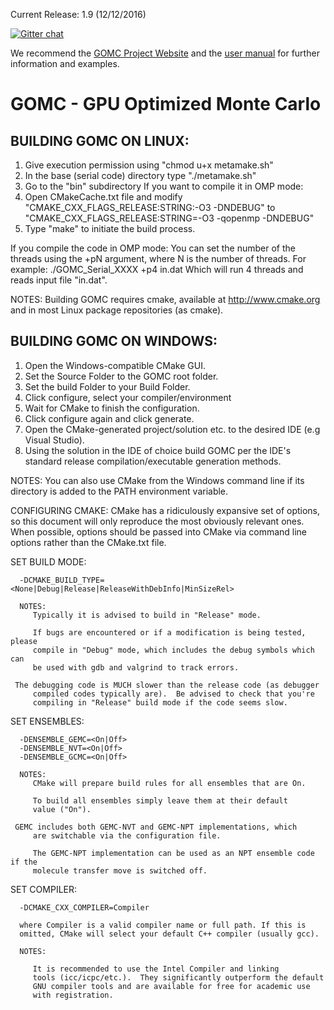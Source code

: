 Current Release: 1.9 (12/12/2016)

[![Gitter chat](https://badges.gitter.im/gitterHQ/gitter.png)](https://gitter.im/GOMC_WSU/Lobby?utm_source=share-link&utm_medium=link&utm_campaign=share-link)

We recommend the [GOMC Project Website](http://gomc.eng.wayne.edu/ "GOMC Website") and the [user manual](http://gomc.eng.wayne.edu/GOMC_files/GOMC_Manual.pdf "User Manual") for further information and examples.

GOMC - GPU Optimized Monte Carlo
============

BUILDING GOMC ON LINUX:
----------------
   1. Give execution permission using "chmod u+x metamake.sh"
   2. In the base (serial code) directory type "./metamake.sh"
   3. Go to the "bin" subdirectory
   If you want to compile it in OMP mode:
   4. Open CMakeCache.txt file and modify
      "CMAKE_CXX_FLAGS_RELEASE:STRING:-O3 -DNDEBUG"
      to "CMAKE_CXX_FLAGS_RELEASE:STRING=-O3 -qopenmp -DNDEBUG"
   5. Type "make" to initiate the build process.

   If you compile the code in OMP mode:
   You can set the number of the threads using the +pN argument, where N is the number of threads.
   For example:
      ./GOMC_Serial_XXXX +p4 in.dat
      Which will run 4 threads and reads input file "in.dat".

   NOTES:
      Building GOMC requires cmake, available at http://www.cmake.org and
      in most Linux package repositories (as cmake).

BUILDING GOMC ON WINDOWS:
-----------------
   1. Open the Windows-compatible CMake GUI.
   2. Set the Source Folder to the GOMC root folder.
   3. Set the build Folder to your Build Folder.
   4. Click configure, select your compiler/environment
   5. Wait for CMake to finish the configuration.
   6. Click configure again and click generate.
   7. Open the CMake-generated project/solution etc. to the desired IDE
      (e.g Visual Studio).
   8. Using the solution in the IDE of choice build GOMC per the IDE's
      standard release compilation/executable generation methods.

   NOTES:
      You can also use CMake from the Windows command line if its directory is
      added to the PATH environment variable.

CONFIGURING CMAKE:
   CMake has a ridiculously expansive set of options, so this document will
   only reproduce the most obviously relevant ones.
   When possible, options should be passed into CMake via command line options
   rather than the CMake.txt file.

   SET BUILD MODE:

      -DCMAKE_BUILD_TYPE=<None|Debug|Release|ReleaseWithDebInfo|MinSizeRel>

      NOTES:
         Typically it is advised to build in "Release" mode.

      	 If bugs are encountered or if a modification is being tested, please
      	 compile in "Debug" mode, which includes the debug symbols which can
      	 be used with gdb and valgrind to track errors.

	 The debugging code is MUCH slower than the release code (as debugger
      	 compiled codes typically are).  Be advised to check that you're
      	 compiling in "Release" build mode if the code seems slow.

   SET ENSEMBLES:

      -DENSEMBLE_GEMC=<On|Off>
      -DENSEMBLE_NVT=<On|Off>
      -DENSEMBLE_GCMC=<On|Off>

      NOTES:
         CMake will prepare build rules for all ensembles that are On.

      	 To build all ensembles simply leave them at their default
      	 value ("On").

	 GEMC includes both GEMC-NVT and GEMC-NPT implementations, which
      	 are switchable via the configuration file.

      	 The GEMC-NPT implementation can be used as an NPT ensemble code if the
      	 molecule transfer move is switched off.

   SET COMPILER:

      -DCMAKE_CXX_COMPILER=Compiler

      where Compiler is a valid compiler name or full path. If this is
      omitted, CMake will select your default C++ compiler (usually gcc).

      NOTES:

         It is recommended to use the Intel Compiler and linking
      	 tools (icc/icpc/etc.).  They significantly outperform the default
      	 GNU compiler tools and are available for free for academic use
      	 with registration.
